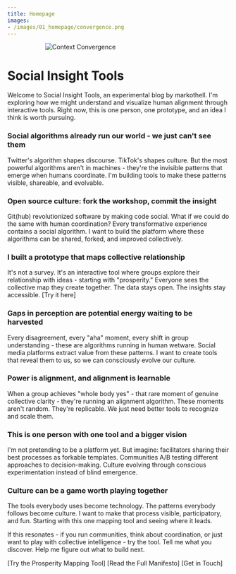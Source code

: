 ```yaml
---
title: Homepage
images: 
- /images/01_homepage/convergence.png
---
```


<img src="/images/01_homepage/convergence.png" alt="Context Convergence" style="display:block; margin-left:17%; width:auto; max-width:40%;" />

# Social Insight Tools

Welcome to Social Insight Tools, an experimental blog by markothell.
I'm exploring how we might understand and visualize human alignment through interactive tools. Right now, this is one person, one prototype, and an idea I think is worth pursuing.

### Social algorithms already run our world - we just can't see them
Twitter's algorithm shapes discourse. TikTok's shapes culture. But the most powerful algorithms aren't in machines - they're the invisible patterns that emerge when humans coordinate. I'm building tools to make these patterns visible, shareable, and evolvable.

### Open source culture: fork the workshop, commit the insight
Git(hub) revolutionized software by making code social. What if we could do the same with human coordination? Every transformative experience contains a social algorithm. I want to build the platform where these algorithms can be shared, forked, and improved collectively.

### I built a prototype that maps collective relationship
It's not a survey. It's an interactive tool where groups explore their relationship with ideas - starting with "prosperity." Everyone sees the collective map they create together. The data stays open. The insights stay accessible. [Try it here]

### Gaps in perception are potential energy waiting to be harvested
Every disagreement, every "aha" moment, every shift in group understanding - these are algorithms running in human wetware. Social media platforms extract value from these patterns. I want to create tools that reveal them to us, so we can consciously evolve our culture.

### Power is alignment, and alignment is learnable
When a group achieves "whole body yes" - that rare moment of genuine collective clarity - they're running an alignment algorithm. These moments aren't random. They're replicable. We just need better tools to recognize and scale them.

### This is one person with one tool and a bigger vision
I'm not pretending to be a platform yet. But imagine: facilitators sharing their best processes as forkable templates. Communities A/B testing different approaches to decision-making. Culture evolving through conscious experimentation instead of blind emergence.

### Culture can be a game worth playing together
The tools everybody uses become technology. The patterns everybody follows become culture. I want to make that process visible, participatory, and fun. Starting with this one mapping tool and seeing where it leads.

If this resonates - if you run communities, think about coordination, or just want to play with collective intelligence - try the tool. Tell me what you discover. Help me figure out what to build next.

[Try the Prosperity Mapping Tool] [Read the Full Manifesto] [Get in Touch]
